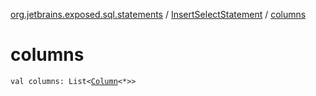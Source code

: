 [org.jetbrains.exposed.sql.statements](../index.md) / [InsertSelectStatement](index.md) / [columns](.)

# columns

`val columns: List<`[`Column`](../../org.jetbrains.exposed.sql/-column/index.md)`<*>>`